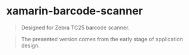 # xamarin-barcode-scanner

> Designed for Zebra TC25 barcode scanner.

> The presented version comes from the early stage of application design.

